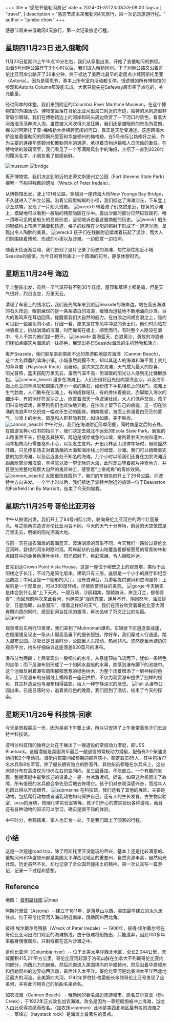 +++
title = '感恩节俄勒冈游记'
date = 2024-01-31T23:08:53-08:00
tags = [
    "travel",
]
description = "感恩节周末来俄勒冈4天旅行，第一次记录旅游行程。"
author = "jumbo chow"
+++

感恩节周末来俄勒冈4天旅行，第一次记录旅游行程。

## 星期四11月23日 进入俄勒冈
11月23日星期四上午10点10分左右，我们从家里出发，开始了去俄勒冈的旅程。沿着5号州际公路开车3个小时以后，我们进入俄勒冈州。下了州际公路又沿着哥伦比亚河岸公路开了30来分钟，终于抵达了美西北最早的定居点小城阿斯托里亚（Astoria）。因为是感恩节，基本上所有室内活动都关停，很遗憾的所有博物馆的参观和Astoria Column都没能去成。大家只能先在Safeway超市买了点吃的，补充能量。

经过简单的休整，我们来到附近的Columbia River Maritime Museum，在这个博物馆的外围活动。博物馆坐落在哥伦比亚河出海口附近的岸边，独特的风帆造型非常吸引眼球。我们在博物馆边上的河岸和码头周边欣赏了一下河口的景色，看着大河浩浩荡荡奔流入海。虽然被大风吹得头发狂舞，我们还是被眼前的景色所震撼，绵长的阿斯托了亚-梅格勒大桥横跨宽阔的河口，真正是天堑变通途。这座跨海大桥连接着俄勒冈的阿斯托里亚和华盛顿州的梅格勒，在5号州际公路修好之前，作为主要的连接华盛顿州和俄勒冈州的通道，承担着货物运输和人员流动的重任。在博物馆的玻璃窗里，我们看见了一个写满飓风名字的海报，介绍了一直到2026年的飓风名字，小朋友看了倍感新鲜。

![museum](/img/museum0.jpg)
![bridge](/img/bridge0.jpg)

离开博物馆，我们决定到附近的史蒂文斯堡州立公园（Fort Stevens State Park）探索一下船只残骸的遗址（Wreck of Peter Iredale）。

从博物馆出发，驶上101号公路，穿越另一座跨海大桥New Youngs Bay Bridge，不久就进入了州立公园。沿着公园里蜿蜒的小径，我们抵达了海滩沙丘，下车登上沙丘顶端，发现了一片船头残骸。
![wreck0](/img/wreck0.jpg)
带着孩子们悠然走近，棕黄的沙滩上，模糊地可以看到一艘船的残骸隐匿在沙中。露出沙面的部分已然斑驳腐朽，唯一清晰可见的是船头的高耸形态，坚韧地诉说着这艘商船的历史。
![wreck1](/img/wreck1.jpg)
船头的钢结构上布满了藤壶和锈迹，格子的纹理在夕阳的照射下形成了一道道光栅，呈现出令人陶醉的美景。
![wreck3](/img/wreck3.jpg)
孩子们在残骸附近嬉戏着玩起了泥沙，而大人们则围绕着残骸、形成的小溪以及沙滩，一边欣赏一边拍照。

随着天色逐渐变暗，我们告别了这片记录了历史的海滩，匆忙前往附近小城Seaside的旅馆，为今日的冒险画上一个圆满的句号，静享休憩时光。

## 星期五11月24号 海边
早上整装出发，虽然一早气温只有不到30华氏度，屋顶和草坪上都是霜，但是天气很好，烈日当空，万里无云。

清理了车窗上的残冰后，我们首先驾车来到附近Seaside的海岸边。站在高出海滩的石头岸边，眼前展现的是一条条洁白的海浪，缓慢而迅猛地不断地涌向沙滩。巨大的轰鸣声在耳边回荡，提醒着我们大自然的威力。在白浪之间或白浪之上，隐约可见到一些黑色的小点，仔细一看，原来是在寒风中冲浪的勇士们。他们时而站在冲浪板上，挑战汹涌的浪潮，时而匍匐在板上，顺势而行，有时整个人隐没在浪中，令人不禁为他们捏一把汗。
![seaside](/img/seaside0.jpg)
碧海蓝天，白浪黄沙，勇敢的冲浪者们犹如点缀这片海滩的一抹亮色，展现出冬日Seaside海滩的生机勃勃和活力。

离开Seaside，我们驱车来到南面不远的旅游胜地加农海滩（Cannon Beach），这个大名鼎鼎的滨海小镇。小城虽然规模不大，却以其迷人的海滩和海平面上突兀的草垛岩（Haystack Rock）而著称。这次来加农海滩，天气成为最大的惊喜，阳光普照，蓝天搭配万里无云，虽然气温不高，但温暖的阳光让人感到无比慵懒放松。
![cannon_beach](/img/cannonbeach0.jpg)
 漫步在海滩上，人们纷纷将目光投向碧海金沙，以及海平面上屹立的草垛岩和周围几座小一点的礁石，纷纷按下手机相机上的快门。海滩上生气勃勃，人们散布在沙滩上，有的成群结队，有的搀扶着彼此，赤脚踏入海水的细沙中，有的徜徉在泥沙之上，欣赏着海天一色波澜壮阔。大人们低声交谈，孩子们兴奋地嬉戏，甚至狗狗们也欢快地奔跑，在沙滩上留下自己的痕迹。这一切在汹涌的海浪声中交织成一幅欢乐生动的画卷。朝南眺望，海面上弥漫着白茫茫的雾气，沙滩上的树木、房屋和人群若隐若现，如诗如画，美不胜收。
![cannon_beach1](/img/cannonbeach1.jpg)
中午时分，我们在海滩附近简单用餐，同时商量之后的去处。在旅游宝典小红书的指引下，我们决定去城北不远处的Ecola State Park。蜿蜒的山路虽然不长，但是及其狭窄，两边是或徐或急的山坡，排列着参天大树和灌木，两车相向而行需要格外小心，以免发生意外。开出山林到山顶停车场时，眼前豁然开朗。只见停车场正对着浩瀚的大海和海岸线上的峭壁、沙滩。我们可以俯瞰着完整的加农海滩，以及远近各处不知名的海滩。几个小时以前我们还身在加农海滩近距离欣赏沙滩海浪，草垛岩以及一望无际的大海，此时却遥望着那片神奇地方，并且更加完整地观察大自然的鬼斧神工，感受着“上帝视角”的奇妙效果。
![cannon_beach2](/img/cannonbeach2.jpg)
太阳很快就西斜了，我们的车很快的开上了26号公路，向波特兰方向进发。一个半小时以后，我们抵达了波特兰附近的旅馆--位于Beaverton的Fairfield Inn By Marriott，结束了今天的旅程。

## 星期六11月25号 哥伦比亚河谷
中午从旅馆出发，我们开上了84号州际公路，驶向哥伦比亚河谷的两个壮丽景点。与之前两次造访哥伦比亚河谷不同，今天的天气十分捧场，蔚蓝的天空依然是万里无云，明媚的阳光洒满大地。

与前一天在加农海滩的碧海蓝天、波涛汹涌的景象不同，今天我们一路驶过哥伦比亚河畔，碧绿的河水时隐时现。两岸起伏的丘陵山地覆盖着郁郁葱葱的常青树林和点缀其中的金黄色落叶树林，阳光照射下，色彩斑斓，令人目眩神迷。

首先到达Crown Point Vista House。这是一座位于峭壁之上的观景塔，类似于岳阳楼之于长江，不过乃是简化版本。建筑只有三层，底层是一个小小的展厅和纪念品商店；中间层是一个圆形的大厅，设有咨询台，为游客提供避风和咨询服务；上层则是一个观景台，可以360度环绕，尽情欣赏河谷的美景。
![gorge](/img/gorge0.jpg)
今天确实是体会到什么是“上下天光，一碧万顷，沙鸥翔集，锦鳞游泳，岸芷汀兰，郁郁青青”；而回想前两次来此看河，也确实是“淫雨霏霏，连月不开，阴风怒号，浊浪排空，日星隐曜，山岳潜形”。借着这样好的天气，我们在河谷欣赏着哥伦比亚大河奔腾向西的同时，感受到河谷狂风的激荡，再次品味了范文正公的名篇。
![gorge1](/img/gorge1.jpg)


观景塔向东再行10英里，我们来到了Multnomah瀑布。车辆驶下匝道逐渐减速，右侧缓缓呈现出一条从山巅高高垂下的细长银链。停好车，我们穿过人行通道，踏入瀑布公园。尽管已是日落时分，公园里人头攒动，热闹非凡。悠然走至池塘边的观景平台，抬头仔细端详这座落差620英尺的瀑布。

瀑布分为两段：上层呈现出一股细长的水帘，从悬崖顶端飞流而下，犹如一条银色的丝带；而下层瀑布则形成了一个如同水晶般的水幕，跌落到瀑布脚下的池塘中。这个池塘反射着瀑布周围郁郁葱葱的绿色树木，为整个场景增添了一层神秘的色彩。上下层瀑布的分隔线上横跨着一座石拱桥，不仅为观赏瀑布提供了别样的视角，其古朴造型也与瀑布相得益彰，给人一种宁静深沉的感觉。
![fall](/img/fall0.jpg)
从瀑布公园出来，已是日落时分，追着紫红色的晚霞，我们回到了酒店，结束了今天的探索。

## 星期天11月26号 科技馆-回家
今天是旅程最后一天，因为弟弟下午要上课，所以只安排了上午我带着孩子们去波特兰科技馆。

波特兰科技馆的独特之处在于展出了一艘退役的常规动力潜艇，即USS Blueback。这艘潜艇是美国海军最后一艘退役的常规动力潜艇，配备有3个柴油发动机和2个电动机。潜艇内部空间如预期的那样狭小，额定载员85人，其中包括77名水兵和8名军官。除了艇长拥有独立的卧室外，其他船员都睡在水兵床上，这些床铺分布在高度仅为1米5左右的空间内，呈三层叠加，不能直立。一个有趣的发现，整艘潜艇中最受欢迎的设备之一是一台冰激凌机。据说，如果这台机器出了故障，所有值班的水兵都会争先恐后地去修理它。孩子们对参观深感兴奋，而成年人也因此得以开阔眼界。
![submarine](/img/submarine.jpg)
在科技馆，我们还看了其他的展区。主要是动物，包括爬行动物或者哺乳动物如何保护自己，还有人的生长发育，古生物实验室，orca的展项，物理化学实验室等等。孩子们开心的做实验玩各种游戏，而且还有各种动物的知识可以学习，确实是很不错的体验。

中午时分，参观结束，家人也汇合一处，于是我们踏上了回家的行程。

## 小结
这是一次短途road trip，除了阿斯托里亚没能玩的尽兴，基本上还是比较满意的。俄勒冈州和华盛顿州都是美国太平洋西北地区的重要州，自然资源丰富，自然风光壮观。历史虽然不长，却也记录了合众国开疆拓土的精神。第一次认真写一篇游记，记录一下过程和感想。

## Reference
地图：
[自制路线图](https://www.google.com/maps/@45.856358,-123.2751928,10z/data=!3m1!4b1!4m2!6m1!1s1SQdYx1WFfN8UcZTyTHNjG6vCJTQbTgg?entry=ttu)
![map](/img/map.png)

阿斯托里亚（Astoria）--建立于1811年，是落基山以西，美国最早建立的永久居住点。位于哥伦比亚河入海口附近南岸，俄勒冈州西北角。

彼得·埃尔戴尔号残骸（Wreck of Peter Iredale）-- 1906年，彼得·埃尔戴尔号在哥伦比亚河出海口附近的海滩搁浅，由于很难将船拖出，只能遗弃，因此100多年来船身慢慢腐烂，只剩残骸在这片沙滩之中。

哥伦比亚河（Columbia river）-- 位于北美太平洋西北地区，全长2,044公里，流域面积415,211平方公里。哥伦比亚河起源于洛矶山脉在加拿大不列颠哥伦比亚内的部分，向西北方向蜿蜒，然后向南流入美国境内的华盛顿州，然后沿着华盛顿州和俄勒冈州的边界向西流动，最后注入太平洋。哥伦比亚河是北美洲太平洋西北地区最大的河流，全美第四大河。1792年罗伯特·格雷船长率领哥伦比亚号发现了这条河，并将此河用自己的帆船名来命名。

加农海滩（Cannon Beach） – 俄勒冈的著名海边旅游城市，原名艾尔克溪（Elk Creek），于1922年正式改名加农海滩。改名是因为一尊短舰炮被冲上海滩，当地人由此获得灵感而改名。（加农炮=cannon）此地是美西北地区最有名的海滩之一，草垛岩（haystack rock）是海滩上最著名的景点。